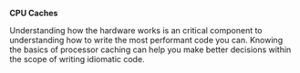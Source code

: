 **CPU Caches**



Understanding how the hardware works is an critical component to understanding how to write the most performant code you can. Knowing the basics of processor caching can help you make better decisions within the scope of writing idiomatic code.